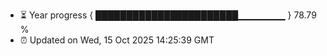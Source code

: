 - ⏳ Year progress { ███████████████████████▁▁▁▁▁▁▁ } 78.79 %
- ⏰ Updated on Wed, 15 Oct 2025 14:25:39 GMT

